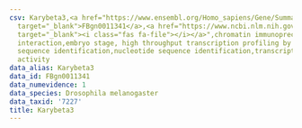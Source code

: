 ```yaml
---
csv: Karybeta3,<a href="https://www.ensembl.org/Homo_sapiens/Gene/Summary?db=core;g=FBgn0011341"
  target="_blank">FBgn0011341</a>,<a href="https://www.ncbi.nlm.nih.gov/pubmed/15998452"
  target="_blank"><i class="fas fa-file"></i></a>",chromatin immunoprecipitation assay,direct
  interaction,embryo stage, high throughput transcription profiling by microarray,nucleotide
  sequence identification,nucleotide sequence identification,transcriptional regulation,up-regulates
  activity
data_alias: Karybeta3
data_id: FBgn0011341
data_numevidence: 1
data_species: Drosophila melanogaster
data_taxid: '7227'
title: Karybeta3
---
```

